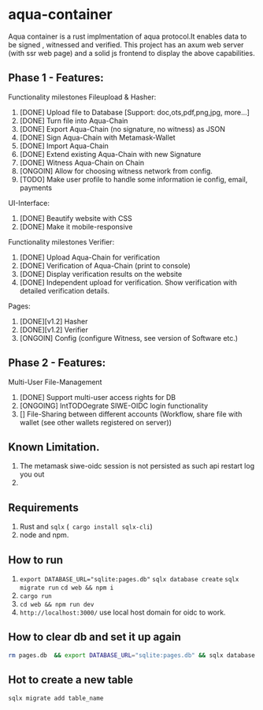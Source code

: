 # aqua-container
Aqua container is a rust implmentation of aqua protocol.It enables data to be signed , witnessed and verified.
This project has  an axum web server (with ssr  web page) and  a solid js frontend to display  the above capabilities.

## Phase 1 - Features:

Functionality milestones Fileupload & Hasher:
1) [DONE] Upload file to Database [Support: doc,ots,pdf,png,jpg, more...]
2) [DONE] Turn file into Aqua-Chain
3) [DONE] Export Aqua-Chain (no signature, no witness) as JSON
4) [DONE] Sign Aqua-Chain with Metamask-Wallet
5) [DONE] Import Aqua-Chain
6) [DONE] Extend existing Aqua-Chain with new Signature 
7) [DONE] Witness Aqua-Chain on Chain
8) [ONGOIN] Allow for choosing witness network from config.
9) [TODO] Make user profile to handle some information ie config, email, payments

UI-Interface:
1) [DONE] Beautify website with CSS
2) [DONE] Make it mobile-responsive

Functionality milestones Verifier: 
1) [DONE] Upload Aqua-Chain for verification
2) [DONE] Verification of Aqua-Chain (print to console)
3) [DONE] Display verification results on the website
4) [DONE] Independent upload for verification. Show verification with detailed verification details.

Pages:
1) [DONE][v1.2] Hasher 
2) [DONE][v1.2] Verifier
3) [ONGOIN] Config (configure Witness, see version of Software etc.)

## Phase 2 - Features:

Multi-User File-Management
1) [DONE] Support multi-user access rights for DB
2) [ONGOING] IntTODOegrate SIWE-OIDC login functionality
3) [] File-Sharing between different accounts (Workflow, share file with wallet (see other wallets registered on server))

## Known Limitation.
1. The metamask siwe-oidc session is not persisted as such api  restart log you out
2.  
## Requirements

1. Rust and `sqlx` (` cargo install sqlx-cli`)
2. node and npm.

## How to run
1. `export DATABASE_URL="sqlite:pages.db"`
   `sqlx database create`
   `sqlx migrate run`
    `cd web && npm i  `
2. `cargo run `
3. `cd web && npm run dev`
4. `http://localhost:3000/` use local host domain for oidc to work.

## How to clear db and set it up again 

```bash
rm pages.db  && export DATABASE_URL="sqlite:pages.db" && sqlx database create && sqlx migrate run
```

## Hot to create a new table 

```bash
sqlx migrate add table_name
```
